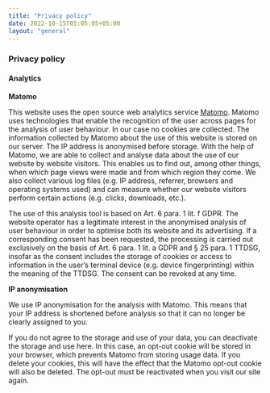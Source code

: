 ```yaml
---
title: "Privacy policy"
date: 2022-10-15T05:05:05+05:00
layout: "general"
---
```


### Privacy policy

#### Analytics

**Matomo**

This website uses the open source web analytics service [Matomo](https://matomo.org/). Matomo uses technologies that enable the recognition of the user across pages for the analysis of user behaviour. In our case no cookies are collected. The information collected by Matomo about the use of this website is stored on our server. The IP address is anonymised before storage.
With the help of Matomo, we are able to collect and analyse data about the use of our website by website visitors. This enables us to find out, among other things, when which page views were made and from which region they come. We also collect various log files (e.g. IP address, referrer, browsers and operating systems used) and can measure whether our website visitors perform certain actions (e.g. clicks, downloads, etc.).

The use of this analysis tool is based on Art. 6 para. 1 lit. f GDPR. The website operator has a legitimate interest in the anonymised analysis of user behaviour in order to optimise both its website and its advertising. If a corresponding consent has been requested, the processing is carried out exclusively on the basis of Art. 6 para. 1 lit. a GDPR and § 25 para. 1 TTDSG, insofar as the consent includes the storage of cookies or access to information in the user’s terminal device (e.g. device fingerprinting) within the meaning of the TTDSG. The consent can be revoked at any time.

**IP anonymisation**

We use IP anonymisation for the analysis with Matomo. This means that your IP address is shortened before analysis so that it can no longer be clearly assigned to you.

If you do not agree to the storage and use of your data, you can deactivate the storage and use here. In this case, an opt-out cookie will be stored in your browser, which prevents Matomo from storing usage data. If you delete your cookies, this will have the effect that the Matomo opt-out cookie will also be deleted. The opt-out must be reactivated when you visit our site again.
